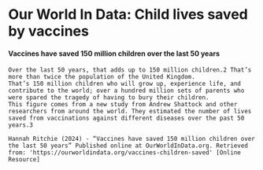 # Our World In Data: Child lives saved by vaccines
#### Vaccines have saved 150 million children over the last 50 years

```
Over the last 50 years, that adds up to 150 million children.2 That’s more than twice the population of the United Kingdom.
That’s 150 million children who will grow up, experience life, and contribute to the world; over a hundred million sets of parents who were spared the tragedy of having to bury their children.
This figure comes from a new study from Andrew Shattock and other researchers from around the world. They estimated the number of lives saved from vaccinations against different diseases over the past 50 years.3
```
```
Hannah Ritchie (2024) - “Vaccines have saved 150 million children over the last 50 years” Published online at OurWorldInData.org. Retrieved from: 'https://ourworldindata.org/vaccines-children-saved' [Online Resource]
```

